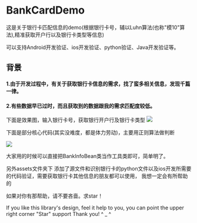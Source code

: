 # BankCardDemo

这是关于银行卡匹配信息的demo(根据银行卡号，辅以Luhn算法(也称"模10"算法),精准获取开户行以及银行卡类型等信息)

可以支持Android开发验证、ios开发验证、python验证、Java开发验证等。

## 背景
#### 1.由于开发过程中，有关于获取银行卡信息的需求，找了蛮多相关信息，发现千篇一律。

#### 2.有些数据早已过时，而且获取到的数据跟我的需求匹配度较低。


下面是效果图，输入银行卡号，获取银行开户行及银行卡类型
![](001.png)

下面是部分核心代码(其实没难度，都是体力劳动)，主要用正则算法做判断

![](002.png)


大家用的时候可以直接把BankInfoBean类当作工具类即可，简单明了。


另外assets文件夹下  添加了源文件和识别银行卡的python文件以及ios开发所需要的代码验证，需要获取银行卡其他信息的朋友都可以使用，
我想一定会有所帮助的

如果对你有那帮助，请不要吝啬。求star！

If you like this library's design, feel it help to you, you can point the upper right corner "Star" support Thank you! ^ _ ^


